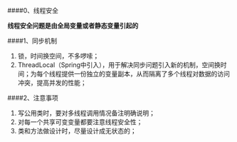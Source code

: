 ####0、线程安全

**线程安全问题是由全局变量或者静态变量引起的**

####1、同步机制

1. 锁，时间换空间，不多啰嗦；
2. ThreadLocal（Spring中引入），用于解决同步问题引入新的机制，空间换时间；为每个线程提供一份独立的变量副本，从而隔离了多个线程对数据的访问冲突，提高并发的性能；

####2、注意事项

1. 写公用类时，要对多线程调用情况备注明确说明；
2. 对每一个共享可变变量都要注意线程安全性；
3. 类和方法做设计时，尽量设计成无状态的；